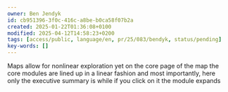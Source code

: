 ```yaml
---
owner: Ben Jendyk
id: cb951396-3f0c-416c-a8be-b0ca58f07b2a
created: 2025-01-22T01:36:08+0100
modified: 2025-04-12T14:58:23+0200
tags: [access/public, language/en, pr/25/083/bendyk, status/pending]
key-words: []
---
```


Maps allow for nonlinear exploration yet on the core page of the map the core modules are lined up in a linear fashion and most importantly, here only the executive summary is while if you click on it the module expands
